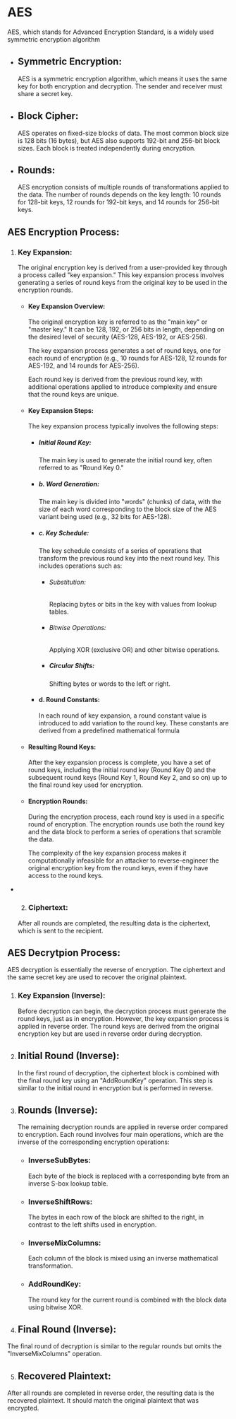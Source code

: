 # AES

AES, which stands for Advanced Encryption Standard, is a widely used symmetric encryption algorithm

- ## Symmetric Encryption:

  AES is a symmetric encryption algorithm, which means it uses the same key for both encryption and decryption. The sender and receiver must share a secret key.

- ## Block Cipher:

  AES operates on fixed-size blocks of data. The most common block size is 128 bits (16 bytes), but AES also supports 192-bit and 256-bit block sizes. Each block is treated independently during encryption.

- ## Rounds:
  AES encryption consists of multiple rounds of transformations applied to the data. The number of rounds depends on the key length: 10 rounds for 128-bit keys, 12 rounds for 192-bit keys, and 14 rounds for 256-bit keys.

## AES Encryption Process:

1.  ### Key Expansion:

    The original encryption key is derived from a user-provided key through a process called "key expansion." This key expansion process involves generating a series of round keys from the original key to be used in the encryption rounds.

    - #### Key Expansion Overview:

      The original encryption key is referred to as the "main key" or "master key." It can be 128, 192, or 256 bits in length, depending on the desired level of security (AES-128, AES-192, or AES-256).

      The key expansion process generates a set of round keys, one for each round of encryption (e.g., 10 rounds for AES-128, 12 rounds for AES-192, and 14 rounds for AES-256).

      Each round key is derived from the previous round key, with additional operations applied to introduce complexity and ensure that the round keys are unique.

    - #### Key Expansion Steps:

      The key expansion process typically involves the following steps:

      - ##### Initial Round Key:

        The main key is used to generate the initial round key, often referred to as "Round Key 0."

      - ##### b. Word Generation:

        The main key is divided into "words" (chunks) of data, with the size of each word corresponding to the block size of the AES variant being used (e.g., 32 bits for AES-128).

      - ##### c. Key Schedule:

        The key schedule consists of a series of operations that transform the previous round key into the next round key. This includes operations such as:

        - ###### Substitution:

          Replacing bytes or bits in the key with values from lookup tables.

        - ###### Bitwise Operations:

          Applying XOR (exclusive OR) and other bitwise operations.

        - ##### Circular Shifts:

          Shifting bytes or words to the left or right.

      - #### d. Round Constants:

        In each round of key expansion, a round constant value is introduced to add variation to the round key. These constants are derived from a predefined mathematical formula

    - #### Resulting Round Keys:

      After the key expansion process is complete, you have a set of round keys, including the initial round key (Round Key 0) and the subsequent round keys (Round Key 1, Round Key 2, and so on) up to the final round key used for encryption.

    - #### Encryption Rounds:

      During the encryption process, each round key is used in a specific round of encryption. The encryption rounds use both the round key and the data block to perform a series of operations that scramble the data.

      The complexity of the key expansion process makes it computationally infeasible for an attacker to reverse-engineer the original encryption key from the round keys, even if they have access to the round keys.

- 2. ### Ciphertext:

  After all rounds are completed, the resulting data is the ciphertext, which is sent to the recipient.

## AES Decrytpion Process:

AES decryption is essentially the reverse of encryption. The ciphertext and the same secret key are used to recover the original plaintext.

1.  ### Key Expansion (Inverse):

    Before decryption can begin, the decryption process must generate the round keys, just as in encryption. However, the key expansion process is applied in reverse order. The round keys are derived from the original encryption key but are used in reverse order during decryption.

2.  ## Initial Round (Inverse):

    In the first round of decryption, the ciphertext block is combined with the final round key using an "AddRoundKey" operation. This step is similar to the initial round in encryption but is performed in reverse.

3.  ## Rounds (Inverse):

    The remaining decryption rounds are applied in reverse order compared to encryption. Each round involves four main operations, which are the inverse of the corresponding encryption operations:

    - ### InverseSubBytes:

      Each byte of the block is replaced with a corresponding byte from an inverse S-box lookup table.

    - ### InverseShiftRows:

      The bytes in each row of the block are shifted to the right, in contrast to the left shifts used in encryption.

    - ### InverseMixColumns:

      Each column of the block is mixed using an inverse mathematical transformation.

    - ### AddRoundKey:
      The round key for the current round is combined with the block data using bitwise XOR.

4.  ## Final Round (Inverse):

The final round of decryption is similar to the regular rounds but omits the "InverseMixColumns" operation.

5. ## Recovered Plaintext:

After all rounds are completed in reverse order, the resulting data is the recovered plaintext. It should match the original plaintext that was encrypted.

